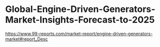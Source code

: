 # Global-Engine-Driven-Generators-Market-Insights-Forecast-to-2025
https://www.99-reports.com/market-report/engine-driven-generators-market#report_Desc
